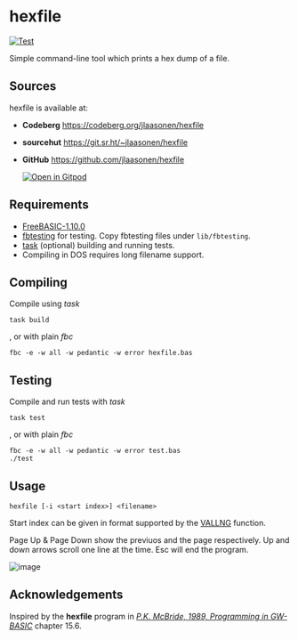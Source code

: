 # hexfile

[![Test](https://github.com/jlaasonen/hexfile/actions/workflows/test.yml/badge.svg)](https://github.com/jlaasonen/hexfile/actions/workflows/test.yml)

Simple command-line tool which prints a hex dump of a file.

## Sources

hexfile is available at:

- **Codeberg** https://codeberg.org/jlaasonen/hexfile
- **sourcehut** https://git.sr.ht/~jlaasonen/hexfile
- **GitHub** https://github.com/jlaasonen/hexfile

  [![Open in Gitpod](https://gitpod.io/button/open-in-gitpod.svg)](https://gitpod.io/#https://github.com/jlaasonen/hexfile)

## Requirements

- [FreeBASIC-1.10.0](https://freebasic.net/)
- [fbtesting](https://github.com/jlaasonen/fbtesting) for testing. Copy fbtesting files under `lib/fbtesting`.
- [task](https://taskfile.dev/) (optional) building and running tests.
- Compiling in DOS requires long filename support.

## Compiling

Compile using _task_

```
task build
```

, or with plain _fbc_

```
fbc -e -w all -w pedantic -w error hexfile.bas 
```

## Testing

Compile and run tests with _task_

```
task test
```

, or with plain _fbc_

```
fbc -e -w all -w pedantic -w error test.bas
./test
```

## Usage

```
hexfile [-i <start index>] <filename>
```

Start index can be given in format supported by the [VALLNG](https://www.freebasic.net/wiki/KeyPgVallng) function.

Page Up & Page Down show the previuos and the page respectively. Up and down arrows scroll one line at the time.
Esc will end the program.

![image](https://github.com/jlaasonen/hexfile/assets/404469/0ddbc8a7-246b-4782-8b7b-3b73bf0421c7)

## Acknowledgements

Inspired by the **hexfile** program in *[P.K. McBride, 1989, Programming in GW-BASIC](https://archive.org/details/programmingingwb0000mcbr)* chapter 15.6.




